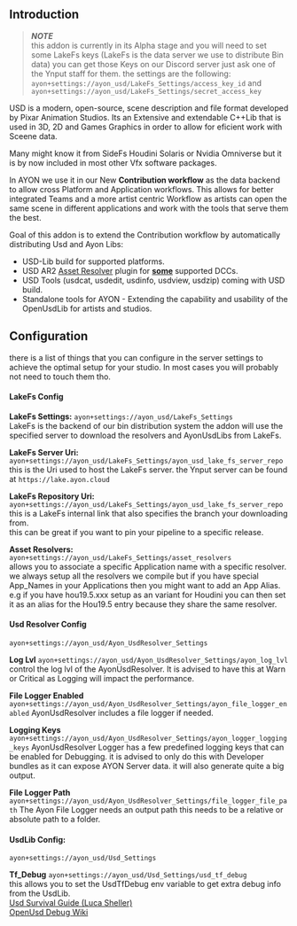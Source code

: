 ## Introduction

> **_NOTE_**\
> this addon is currently in its Alpha stage and you will need to set some
> LakeFs keys (LakeFs is the data server we use to distribute Bin data) you can
> get those Keys on our Discord server just ask one of the Ynput staff for them.
> the settings are the following:
> `ayon+settings://ayon_usd/LakeFs_Settings/access_key_id` and
> `ayon+settings://ayon_usd/LakeFs_Settings/secret_access_key`

USD is a modern, open-source, scene description and file format developed by
Pixar Animation Studios. Its an Extensive and extendable C++Lib that is used in
3D, 2D and Games Graphics in order to allow for eficient work with Sceene data.

Many might know it from SideFs Houdini Solaris or Nvidia Omniverse but it is by
now included in most other Vfx software packages.

In AYON we use it in our New **Contribution workflow** as the data backend to
allow cross Platform and Application workflows. This allows for better
integrated Teams and a more artist centric Workflow as artists can open the same
scene in different applications and work with the tools that serve them the
best.

Goal of this addon is to extend the Contribution workflow by automatically
distributing Usd and Ayon Libs:

- USD-Lib build for supported platforms.
- USD AR2 [Asset Resolver](https://github.com/ynput/ayon-usd-resolver) plugin
  for
  [**some**](https://github.com/ynput/ayon-usd-resolver?tab=readme-ov-file#tested-platforms)
  supported DCCs.
- USD Tools (usdcat, usdedit, usdinfo, usdview, usdzip) coming with USD build.
- Standalone tools for AYON - Extending the capability and usability of the
  OpenUsdLib for artists and studios.

## Configuration

there is a list of things that you can configure in the server settings to
achieve the optimal setup for your studio. In most cases you will probably not
need to touch them tho.

#### LakeFs Config

**LakeFs Settings:** `ayon+settings://ayon_usd/LakeFs_Settings`\
LakeFs is the backend of our bin distribution system the addon will use the
specified server to download the resolvers and AyonUsdLibs from LakeFs.

**LakeFs Server Uri:**
`ayon+settings://ayon_usd/LakeFs_Settings/ayon_usd_lake_fs_server_repo`\
this is the Uri used to host the LakeFs server. the Ynput server can be found at
`https://lake.ayon.cloud`

**LakeFs Repository Uri:**
`ayon+settings://ayon_usd/LakeFs_Settings/ayon_usd_lake_fs_server_repo`\
this is a LakeFs internal link that also specifies the branch your downloading
from.\
this can be great if you want to pin your pipeline to a specific release.

**Asset Resolvers:** `ayon+settings://ayon_usd/LakeFs_Settings/asset_resolvers`\
allows you to associate a specific Application name with a specific resolver.\
we always setup all the resolvers we compile but if you have special App_Names
in your Applications then you might want to add an App Alias.\
e.g if you have hou19.5.xxx setup as an variant for Houdini you can then set it
as an alias for the Hou19.5 entry because they share the same resolver.

#### Usd Resolver Config

`ayon+settings://ayon_usd/Ayon_UsdResolver_Settings`

**Log Lvl** `ayon+settings://ayon_usd/Ayon_UsdResolver_Settings/ayon_log_lvl`
control the log lvl of the AyonUsdResolver. It is advised to have this at Warn
or Critical as Logging will impact the performance.

**File Logger Enabled**
`ayon+settings://ayon_usd/Ayon_UsdResolver_Settings/ayon_file_logger_enabled`
AyonUsdResolver includes a file logger if needed.

**Logging Keys**
`ayon+settings://ayon_usd/Ayon_UsdResolver_Settings/ayon_logger_logging_keys`
AyonUsdResolver Logger has a few predefined logging keys that can be enabled for
Debugging. it is advised to only do this with Developer bundles as it can expose
AYON Server data. it will also generate quite a big output.

**File Logger Path**
`ayon+settings://ayon_usd/Ayon_UsdResolver_Settings/file_logger_file_path` The
Ayon File Logger needs an output path this needs to be a relative or absolute
path to a folder.

#### UsdLib Config:

`ayon+settings://ayon_usd/Usd_Settings`

**Tf_Debug** `ayon+settings://ayon_usd/Usd_Settings/usd_tf_debug`\
this allows you to set the UsdTfDebug env variable to get extra debug info from
the UsdLib.\
[Usd Survival Guide (Luca Sheller)](https://lucascheller.github.io/VFX-UsdSurvivalGuide/core/profiling/debug.html)\
[OpenUsd Debug Wiki](https://openusd.org/release/api/group__group__tf___debugging_output.html)
